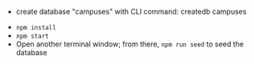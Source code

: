 + create database "campuses" with CLI command: createdb campuses
- `npm install`
- `npm start`
- Open another terminal window; from there, `npm run seed` to seed the database